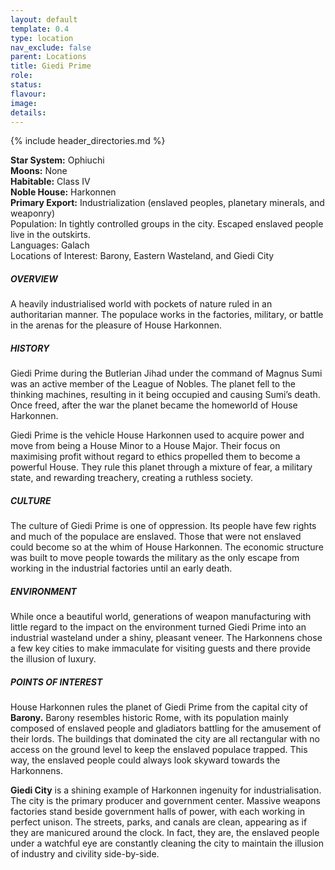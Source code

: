 ```yaml
---
layout: default
template: 0.4
type: location
nav_exclude: false
parent: Locations
title: Giedi Prime
role: 
status: 
flavour: 
image: 
details:
---
```

{% include header_directories.md %}

**Star System:** Ophiuchi  
**Moons:** None  
**Habitable:** Class IV  
**Noble House:** Harkonnen  
**Primary Export:** Industrialization (enslaved peoples,
planetary minerals, and weaponry)  
Population: In tightly controlled groups in the city.
Escaped enslaved people live in the outskirts.  
Languages: Galach  
Locations of Interest: Barony, Eastern Wasteland, and
Giedi City  

##### OVERVIEW  
A heavily industrialised world with pockets of nature
ruled in an authoritarian manner. The populace works
in the factories, military, or battle in the arenas for the
pleasure of House Harkonnen.  
##### HISTORY  
Giedi Prime during the Butlerian Jihad under the
command of Magnus Sumi was an active member of
the League of Nobles. The planet fell to the thinking
machines, resulting in it being occupied and causing Sumi’s death. Once freed, after the war the planet
became the homeworld of House Harkonnen.  

Giedi Prime is the vehicle House Harkonnen used to
acquire power and move from being a House Minor to
a House Major. Their focus on maximising profit without regard to ethics propelled them to become a powerful House. They rule this planet through a mixture of
fear, a military state, and rewarding treachery, creating
a ruthless society.  
##### CULTURE  
The culture of Giedi Prime is one of oppression. Its
people have few rights and much of the populace are
enslaved. Those that were not enslaved could become
so at the whim of House Harkonnen. The economic
structure was built to move people towards the military
as the only escape from working in the industrial factories until an early death.  
##### ENVIRONMENT  
While once a beautiful world, generations of weapon
manufacturing with little regard to the impact on the
environment turned Giedi Prime into an industrial wasteland under a shiny, pleasant veneer. The Harkonnens
chose a few key cities to make immaculate for visiting
guests and there provide the illusion of luxury.  
##### POINTS OF INTEREST  
House Harkonnen rules the planet of Giedi Prime from the
capital city of **Barony.** Barony resembles historic Rome,
with its population mainly composed of enslaved people
and gladiators battling for the amusement of their lords.
The buildings that dominated the city are all rectangular
with no access on the ground level to keep the enslaved
populace trapped. This way, the enslaved people could
always look skyward towards the Harkonnens.  

**Giedi City** is a shining example of Harkonnen ingenuity
for industrialisation. The city is the primary producer and
government center. Massive weapons factories stand
beside government halls of power, with each working in
perfect unison. The streets, parks, and canals are clean,
appearing as if they are manicured around the clock. In
fact, they are, the enslaved people under a watchful eye
are constantly cleaning the city to maintain the illusion
of industry and civility side-by-side.